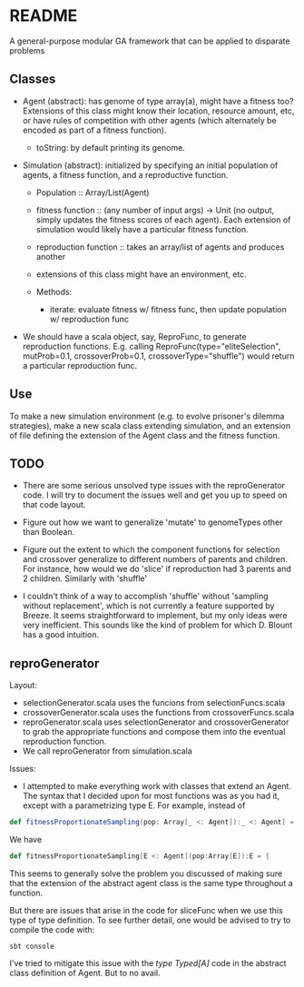 README
========

A general-purpose modular GA framework that can be applied to disparate problems

Classes
-------------
  - Agent (abstract): has genome of type array(a), might have a fitness too? Extensions of this class might know their location, resource amount, etc, or have rules of competition with other agents (which alternately be encoded as part of a fitness function).
       - toString: by default printing its genome.
  - Simulation (abstract): initialized by specifying an initial population of agents, a fitness function, and a reproductive function. 
	   - Population :: Array/List(Agent)
       - fitness function :: (any number of input args) -> Unit (no output, simply updates the fitness scores of each agent). Each extension of simulation would likely have a particular fitness function.
	   - reproduction function :: takes an array/list of agents and produces another
	   - extensions of this class might have an environment, etc.

	- Methods:
	   - iterate: evaluate fitness w/ fitness func, then update population w/ reproduction func

  - We should have a scala object, say, ReproFunc, to generate reproduction functions. E.g. calling ReproFunc(type="eliteSelection", mutProb=0.1, crossoverProb=0.1, crossoverType="shuffle") would return a particular reproduction func.


Use
-------------

To make a new simulation environment (e.g. to evolve  prisoner's dilemma strategies), make a new scala class extending simulation, and an extension of file defining the extension of the Agent class  and the fitness function.

TODO
-------------



* There are some serious unsolved type issues with the reproGenerator code. I will try to document the issues well
  and get you up to speed on that code layout. 

* Figure out how we want to generalize 'mutate' to genomeTypes other than Boolean. 
* Figure out the extent to which the component functions for selection and crossover generalize to different 
  numbers of parents and children. 
  For instance, how would we do 'slice' if reproduction had 3 parents and 2 children. Similarly with 'shuffle'
* I couldn't think of a way to accomplish 'shuffle' without 'sampling without replacement', which 
  is not currently a feature supported by Breeze. It seems straightforward to implement, but my only ideas were very
  inefficient. This sounds like the kind of problem for which D. Blount has a good intuition. 


reproGenerator
--------------

Layout: 
* selectionGenerator.scala uses the funcions from selectionFuncs.scala
* crossoverGenerator.scala uses the functions from crossoverFuncs.scala
* reproGenerator.scala uses selectionGenerator and crossoverGenerator to grab the appropriate
  functions and compose them into the eventual reproduction function.  
* We call reproGenerator from simulation.scala

Issues: 
* I attempted to make everything work with classes that extend an Agent.
  The syntax that I decided upon for most functions was as you had it, except with a parametrizing type E.
  For example, instead of  

```scala
def fitnessProportionateSampling(pop: Array[_ <: Agent]):_ <: Agent] = {// function definition}
```

We have 
```scala
def fitnessProportionateSampling[E <: Agent](pop:Array[E]):E = {
```

This seems to generally solve the problem you discussed of making sure that the extension of the abstract 
agent class is the same type throughout a function. 

But there are issues that arise in the code for sliceFunc when we use this type of type definition.
To see further detail, one would be advised to try to compile the code with: 
```
sbt console
```

I've tried to mitigate this issue with the *type Typed[A]* code in the abstract class definition of Agent.
But to no avail.  











